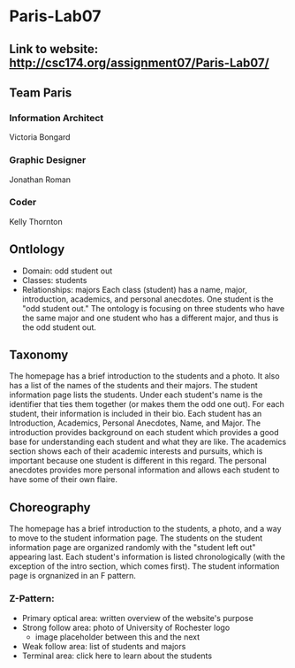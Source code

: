 # Paris-Lab07

## Link to website: http://csc174.org/assignment07/Paris-Lab07/

## Team Paris

### Information Architect
Victoria Bongard

### Graphic Designer
Jonathan Roman

### Coder
Kelly Thornton

## Ontlology
* Domain: odd student out
* Classes: students
* Relationships: majors
Each class (student) has a name, major, introduction, academics, and personal anecdotes. One student is the "odd student out." The ontology is focusing on three students who have the same major and one student who has a different major, and thus is the odd student out.

## Taxonomy
The homepage has a brief introduction to the students and a photo. It also has a list of the names of the students and their majors. The student information page lists the students. Under each student's name is the identifier that ties them together (or makes them the odd one out). For each student, their information is included in their bio.
Each student has an Introduction, Academics, Personal Anecdotes, Name, and Major. The introduction provides background on each student which provides a good base for understanding each student and what they are like. The academics section shows each of their academic interests and pursuits, which is important because one student is different in this regard. The personal anecdotes provides more personal information and allows each student to have some of their own flaire.

## Choreography
The homepage has a brief introduction to the students, a photo, and a way to move to the student information page. The students on the student information page are organized randomly with the "student left out" appearing last. Each student's information is listed chronologically (with the exception of the intro section, which comes first). The student information page is orgnanized in an F pattern.
### Z-Pattern:
* Primary optical area: written overview of the website's purpose
* Strong follow area: photo of University of Rochester logo
  * image placeholder between this and the next
* Weak follow area: list of students and majors
* Terminal area: click here to learn about the students
